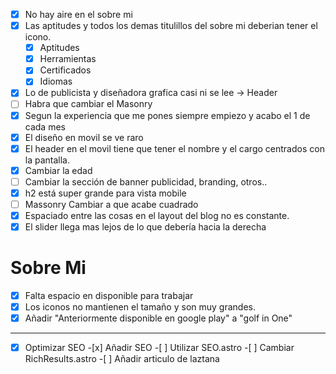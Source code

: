- [x] No hay aire en el sobre mi
- [x] Las aptitudes y todos los demas titulillos del sobre mi deberian tener el icono.
  - [x] Aptitudes
  - [x] Herramientas
  - [x] Certificados
  - [x] Idiomas
- [x] Lo de publicista y diseñadora grafica casi ni se lee -> Header
- [ ] Habra que cambiar el Masonry
- [x] Segun la experiencia que me pones siempre empiezo y acabo el 1 de cada mes
- [x] El diseño en movil se ve raro
- [x] El header en el movil tiene que tener el nombre y el cargo centrados con la pantalla.
- [x] Cambiar la edad
- [ ] Cambiar la sección de banner publicidad, branding, otros..
- [x] h2 está super grande para vista mobile
- [ ] Massonry Cambiar a que acabe cuadrado
- [x] Espaciado entre las cosas en el layout del blog no es constante.
- [x] El slider llega mas lejos de lo que debería hacia la derecha

# Sobre Mi

- [x] Falta espacio en disponible para trabajar
- [x] Los iconos no mantienen el tamaño y son muy grandes.
- [x] Añadir "Anteriormente disponible en google play" a "golf in One"

---

-[x] Optimizar SEO -[x] Añadir SEO -[ ] Utilizar SEO.astro -[ ] Cambiar RichResults.astro -[ ] Añadir articulo de laztana
